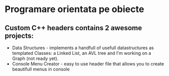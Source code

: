# Programare orientata pe obiecte

## Custom C++ headers contains 2 awesome projects:
* Data Structures - implements a handfull of usefull datastructures as templated Classes: a Linked List, an AVL tree and I'm working on a Graph (not ready yet).
* Console Menu Creator - easy to use header file that allows you to create beautifull menus in console
